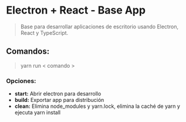 # Electron + React - Base App
> Base para desarrollar aplicaciones de escritorio usando Electron, React y TypeScript.


## Comandos:
> yarn run < comando >


### Opciones:
- **start:** Abrir electron para desarrollo
- **build:** Exportar app para distribución
- **clean:** Elimina node_modules y yarn.lock, elimina la caché de yarn y ejecuta yarn install
